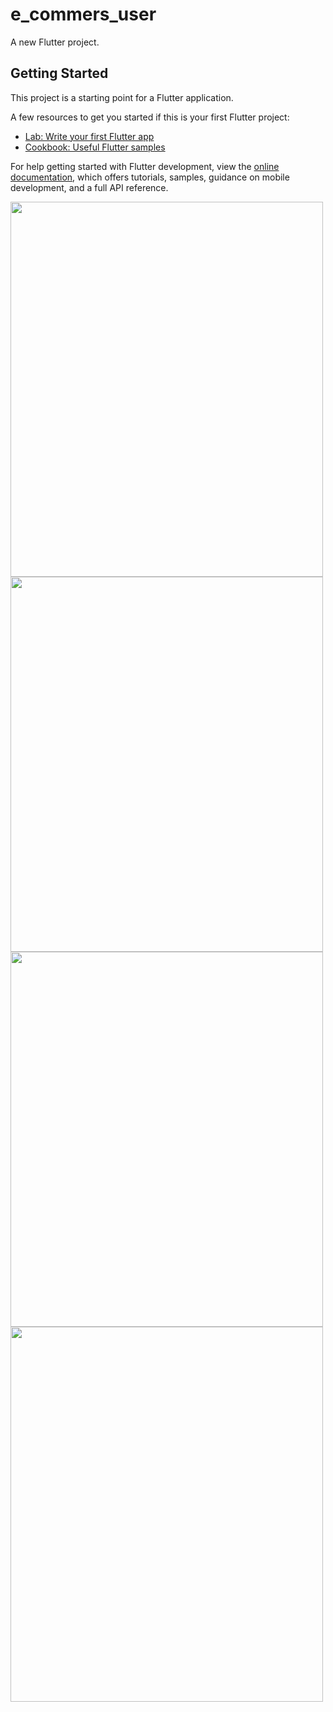 # e_commers_user

A new Flutter project.

## Getting Started

This project is a starting point for a Flutter application.

A few resources to get you started if this is your first Flutter project:

- [Lab: Write your first Flutter app](https://docs.flutter.dev/get-started/codelab)
- [Cookbook: Useful Flutter samples](https://docs.flutter.dev/cookbook)

For help getting started with Flutter development, view the
[online documentation](https://docs.flutter.dev/), which offers tutorials,
samples, guidance on mobile development, and a full API reference.


<img src="https://github.com/userkrunal/e_commers_user/assets/120082312/32e1912f-99b6-45d7-bb31-10887fe6bc2" width="500" height="600">
<img src="https://github.com/userkrunal/e_commers_user/assets/120082312/6d1c61f7-8fea-4763-b366-573354ee9b47"  width="500" height="600">

<img src="https://github.com/userkrunal/e_commers_user/assets/120082312/16a078fa-57d5-4d8d-88d9-2aedf518abb4"  width="500" height="600">

<img src="https://github.com/userkrunal/e_commers_user/assets/120082312/469cbae6-b412-497e-bbeb-65869b48b007" width="500" height="600">
